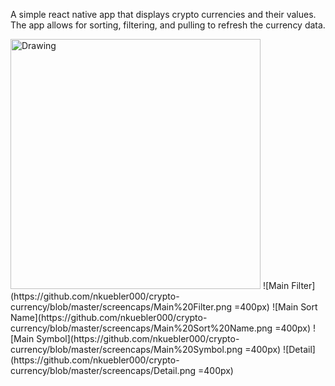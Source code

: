 A simple react native app that displays crypto currencies and their values. The app allows for sorting, filtering, and pulling to refresh the currency data.

<img src="drawing.jpg" alt="Drawing" style="width: 400px;"/>
![Main Filter](https://github.com/nkuebler000/crypto-currency/blob/master/screencaps/Main%20Filter.png =400px)
![Main Sort Name](https://github.com/nkuebler000/crypto-currency/blob/master/screencaps/Main%20Sort%20Name.png =400px)
![Main Symbol](https://github.com/nkuebler000/crypto-currency/blob/master/screencaps/Main%20Symbol.png =400px)
![Detail](https://github.com/nkuebler000/crypto-currency/blob/master/screencaps/Detail.png =400px)
